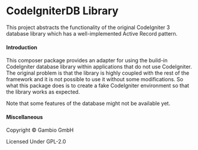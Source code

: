 # CodeIgniterDB Library
This project abstracts the functionality of the original CodeIgniter 3 database library which has a well-implemented 
Active Record pattern. 

#### Introduction

This composer package provides an adapter for using the build-in CodeIgniter database library within applications 
that do not use CodeIgniter. The original problem is that the library is highly coupled with the rest of the framework 
and it is not possible to use it without some modifications. So what this package does is to create a fake CodeIgniter 
environment so that the library works as expected. 

Note that some features of the database might not be available yet. 

#### Miscellaneous

Copyright &copy; Gambio GmbH

Licensed Under GPL-2.0
